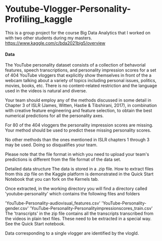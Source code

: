# Youtube-Vlogger-Personality-Profiling_kaggle
This is a group project for the course Big Data Analytics that I worked on with two other students during my masters.
https://www.kaggle.com/c/bda2021big5/overview

#### Data
The YouTube personality dataset consists of a collection of behavorial features, speech transcriptions, and personality impression scores for a set of 404 YouTube vloggers that explicitly show themselves in front of the a webcam talking about a variety of topics including personal issues, politics, movies, books, etc. There is no content-related restriction and the language used in the videos is natural and diverse.

Your team should employ any of the methods discussed in some detail in Chapter 3 of ISLR (James, Witten, Hastie & Tibshirani, 2017), in combination with creative feature engineering and feature selection, to obtain the best numerical predictions for all the personality axes.

For 80 of the 404 vloggers the personality impression scores are missing. Your method should be used to predict these missing personality scores.

No other methods than the ones mentioned in ISLR chapters 1 through 3 may be used. Doing so disqualifies your team.

Please note that the file format in which you need to upload your team's predictions is different from the file format of the data set.

Detailed data structure
The data is stored in a .zip file. How to extract files from this zip file on the Kaggle platform is demonstrated in the Quick Start Notebook that you can fork on the Kernels tab.

Once extracted, in the working directory you will find a directory called 'youtube-personality' which contains the following files and folders

'YouTube-Personality-audiovisual_features.csv'
'YouTube-Personality-gender.csv'
'YouTube-Personality-Personalityimpressionscores_train.csv'
The 'transcripts' in the zip file contains all the transcripts transcribed from the videos in plain text files. These need to be extracted in a special way. See the Quick Start notebook.

Data corresponding to a single vlogger are identified by the vlogId.
